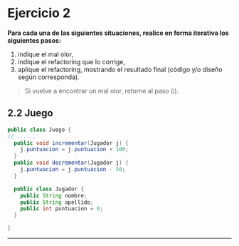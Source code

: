 # Ejercicio 2
**Para cada una de las siguientes situaciones, realice en forma iterativa los siguientes pasos:**
1. indique el mal olor, <br/>
2. indique el refactoring que lo corrige, <br/> 
3. aplique el refactoring, mostrando el resultado final (código y/o diseño según corresponda). <br/>
> Si vuelve a encontrar un mal olor, retorne al paso (i).

## 2.2 Juego
```java
public class Juego {
// ......
  public void incrementar(Jugador j) {
    j.puntuacion = j.puntuacion + 100;
  }
  public void decrementar(Jugador j) {
    j.puntuacion = j.puntuacion - 50;
  }

  public class Jugador {
    public String nombre;
    public String apellido;
    public int puntuacion = 0;
  }

}
```
<!-- 
======================================================================================================================================================================
                                                                            Resolución
======================================================================================================================================================================
 -->

- - - 
